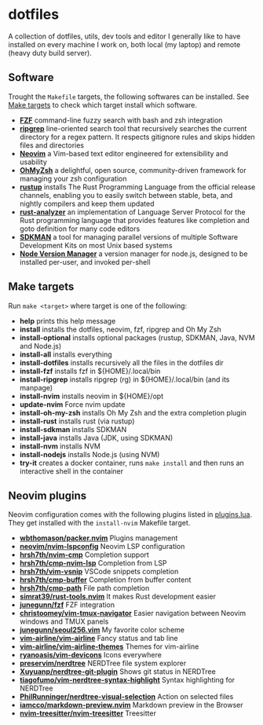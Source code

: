 # dotfiles

A collection of dotfiles, utils, dev tools and editor I generally like to have
installed on every machine I work on, both local (my laptop) and remote (heavy
duty build server).

## Software

Trought the `Makefile` targets, the following softwares can be installed. See
[Make targets](#make-targets) to check which target install which software.

* **[FZF](https://github.com/junegunn/fzf)**  command-line fuzzy search with bash and zsh integration
* **[ripgrep](https://github.com/BurntSushi/ripgrep)**  line-oriented search tool that recursively searches the current directory for a regex pattern. It respects gitignore rules and skips hidden files and directories
* **[Neovim](https://neovim.io)**  a Vim-based text editor engineered for extensibility and usability
* **[OhMyZsh](https://ohmyz.sh)**  a delightful, open source, community-driven framework for managing your zsh configuration
* **[rustup](https://rustup.rs)**  installs The Rust Programming Language from the official release channels, enabling you to easily switch between stable, beta, and nightly compilers and keep them updated
* **[rust-analyzer](https://rust-analyzer.github.io)**  an implementation of Language Server Protocol for the Rust programming language that provides features like completion and goto definition for many code editors
* **[SDKMAN](https://sdkman.io)**  a tool for managing parallel versions of multiple Software Development Kits on most Unix based systems
* **[Node Version Manager](https://github.com/nvm-sh/nvm-sh)**  a version manager for node.js, designed to be installed per-user, and invoked per-shell

## Make targets

Run `make <target>` where target is one of the following:

* **help** prints this help message
* **install** installs the dotfiles, neovim, fzf, ripgrep and Oh My Zsh
* **install-optional** installs optional packages (rustup, SDKMAN, Java, NVM and Node.js)
* **install-all** installs everything
* **install-dotfiles** installs recursively all the files in the dotfiles dir
* **install-fzf** installs fzf in ${HOME}/.local/bin
* **install-ripgrep** installs ripgrep (rg) in ${HOME}/.local/bin (and its manpage)
* **install-nvim** installs neovim in ${HOME}/opt
* **update-nvim** Force nvim update
* **install-oh-my-zsh** installs Oh My Zsh and the extra completion plugin
* **install-rust** installs rust (via rustup)
* **install-sdkman** installs SDKMAN
* **install-java** installs Java (JDK, using SDKMAN)
* **install-nvm** installs NVM
* **install-nodejs** installs Node.js (using NVM)
* **try-it** creates a docker container, runs `make install` and then runs an interactive shell in the container

## Neovim plugins

Neovim configuration comes with the following plugins listed in
[plugins.lua](dotfiles/config/nvim/lua/plugins.lua). They get installed with
the `install-nvim` Makefile target.

* **[wbthomason/packer.nvim](https://github.com/wbthomason/packer.nvim)**  Plugins management
* **[neovim/nvim-lspconfig](https://github.com/neovim/nvim-lspconfig)**  Neovim LSP configuration
* **[hrsh7th/nvim-cmp](https://github.com/hrsh7th/nvim-cmp)**  Completion support
* **[hrsh7th/cmp-nvim-lsp](https://github.com/hrsh7th/cmp-nvim-lsp)**  Completion from LSP
* **[hrsh7th/vim-vsnip](https://github.com/hrsh7th/vim-vsnip)**  VSCode snippets completion
* **[hrsh7th/cmp-buffer](https://github.com/hrsh7th/cmp-buffer)**  Completion from buffer content
* **[hrsh7th/cmp-path](https://github.com/hrsh7th/cmp-path)**  File path completion
* **[simrat39/rust-tools.nvim](https://github.com/simrat39/rust-tools.nvim)**  It makes Rust development easier
* **[junegunn/fzf](https://github.com/junegunn/fzf)**  FZF integration
* **[christoomey/vim-tmux-navigator](https://github.com/christoomey/vim-tmux-navigator)**  Easier navigation between Neovim windows and TMUX panels
* **[junegunn/seoul256.vim](https://github.com/junegunn/seoul256.vim)**  My favorite color scheme
* **[vim-airline/vim-airline](https://github.com/vim-airline/vim-airline)**  Fancy status and tab line
* **[vim-airline/vim-airline-themes](https://github.com/vim-airline/vim-airline-themes)**  Themes for vim-airline
* **[ryanoasis/vim-devicons](https://github.com/ryanoasis/vim-devicons)**  Icons everywhere
* **[preservim/nerdtree](https://github.com/preservim/nerdtree)**  NERDTree file system explorer
* **[Xuyuanp/nerdtree-git-plugin](https://github.com/Xuyuanp/nerdtree-git-plugin)**  Shows git status in NERDTree
* **[tiagofumo/vim-nerdtree-syntax-highlight](https://github.com/tiagofumo/vim-nerdtree-syntax-highlight)**  Syntax highlighting for NERDTree
* **[PhilRunninger/nerdtree-visual-selection](https://github.com/PhilRunninger/nerdtree-visual-selection)**  Action on selected files
* **[iamcco/markdown-preview.nvim](https://github.com/iamcco/markdown-preview.nvim)**  Markdown preview in the Browser
* **[nvim-treesitter/nvim-treesitter](https://github.com/nvim-treesitter/nvim-treesitter)**  Treesitter

